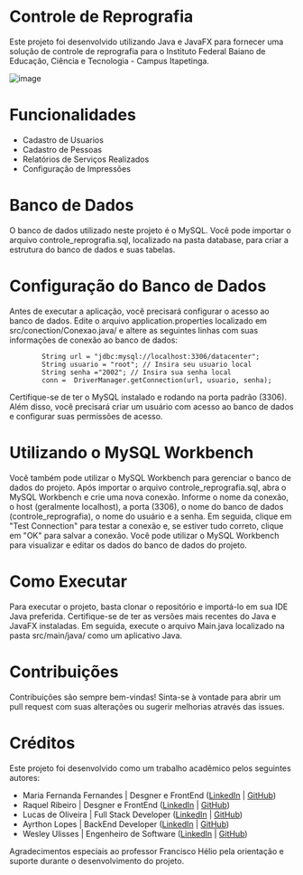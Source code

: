 # Controle de Reprografia 

Este projeto foi desenvolvido utilizando Java e JavaFX para fornecer uma solução de controle de reprografia para o Instituto Federal Baiano de Educação, Ciência e Tecnologia - Campus Itapetinga. 

![image](https://user-images.githubusercontent.com/90068576/227588719-69c131a7-5872-4f8a-82ca-2799607761d5.png)

# Funcionalidades
  * Cadastro de Usuarios
  * Cadastro de Pessoas
  * Relatórios de Serviços Realizados
  * Configuração de Impressões

# Banco de Dados
  O banco de dados utilizado neste projeto é o MySQL. Você pode importar o arquivo controle_reprografia.sql, localizado na pasta database, para criar a estrutura do    banco de dados e suas tabelas.

# Configuração do Banco de Dados
Antes de executar a aplicação, você precisará configurar o acesso ao banco de dados. Edite o arquivo application.properties localizado em src/conection/Conexao.java/ e altere as seguintes linhas com suas informações de conexão ao banco de dados:

            String url = "jdbc:mysql://localhost:3306/datacenter";
            String usuario = "root"; // Insira seu usuario local
            String senha ="2002"; // Insira sua senha local
            conn =  DriverManager.getConnection(url, usuario, senha);

Certifique-se de ter o MySQL instalado e rodando na porta padrão (3306). Além disso, você precisará criar um usuário com acesso ao banco de dados e configurar suas permissões de acesso.

# Utilizando o MySQL Workbench
Você também pode utilizar o MySQL Workbench para gerenciar o banco de dados do projeto. Após importar o arquivo controle_reprografia.sql, abra o MySQL Workbench e crie uma nova conexão. Informe o nome da conexão, o host (geralmente localhost), a porta (3306), o nome do banco de dados (controle_reprografia), o nome do usuário e a senha. Em seguida, clique em "Test Connection" para testar a conexão e, se estiver tudo correto, clique em "OK" para salvar a conexão. Você pode utilizar o MySQL Workbench para visualizar e editar os dados do banco de dados do projeto.

# Como Executar
Para executar o projeto, basta clonar o repositório e importá-lo em sua IDE Java preferida. Certifique-se de ter as versões mais recentes do Java e JavaFX instaladas. Em seguida, execute o arquivo Main.java localizado na pasta src/main/java/ como um aplicativo Java.

# Contribuições
Contribuições são sempre bem-vindas! Sinta-se à vontade para abrir um pull request com suas alterações ou sugerir melhorias através das issues.

# Créditos
Este projeto foi desenvolvido como um trabalho acadêmico pelos seguintes autores:

* Maria Fernanda Fernandes | Desgner e FrontEnd ([LinkedIn](https://www.linkedin.com/in/maria-fernanda-fernandes-0a8aa6250/) | [GitHub](https://github.com/mafxrnandxs))
* Raquel Ribeiro | Desgner e FrontEnd ([LinkedIn](https://www.linkedin.com/in/raquel-ribeiro-553b25260/) | [GitHub](https://github.com/ribeiroraquel))
* Lucas de Oliveira | Full Stack Developer ([LinkedIn](https://www.linkedin.com/in/lucas-de-oliveira-b39b41206/) | [GitHub](https://github.com/kollhall))
* Ayrthon Lopes | BackEnd Developer ([LinkedIn](https://www.linkedin.com/in/ayrton-lopes/) | [GitHub](https://github.com/Ayrton54))
* Wesley Ulisses | Engenheiro de Software ([LinkedIn](https://www.linkedin.com/in/wesley-ulisses/) | [GitHub](https://github.com/WesleyUlisses))

Agradecimentos especiais ao professor Francisco Hélio pela orientação e suporte durante o desenvolvimento do projeto.
